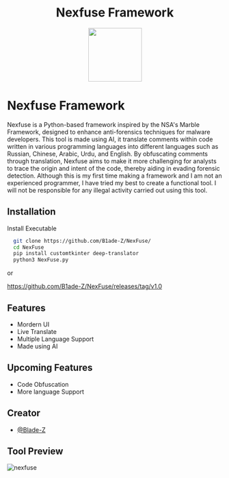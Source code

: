 <div align="center">
  <h1>Nexfuse Framework</h1>
  <img width="125px" src="nexfuse.png" />
  <br/>
</div>


# Nexfuse Framework

Nexfuse is a Python-based framework inspired by the NSA's Marble Framework, designed to enhance anti-forensics techniques for malware developers. This tool is made using AI, it translate comments within code written in various programming languages into different languages such as Russian, Chinese, Arabic, Urdu, and English. By obfuscating comments through translation, Nexfuse aims to make it more challenging for analysts to trace the origin and intent of the code, thereby aiding in evading forensic detection. Although this is my first time making a framework and I am not an experienced programmer, I have tried my best to create a functional tool. I will not be responsible for any illegal activity carried out using this tool.



## Installation

Install Executable

```bash
  git clone https://github.com/B1ade-Z/NexFuse/
  cd NexFuse
  pip install customtkinter deep-translator
  python3 NexFuse.py
```
or 

https://github.com/B1ade-Z/NexFuse/releases/tag/v1.0

## Features

- Mordern UI
- Live Translate
- Multiple Language Support
- Made using AI

## Upcoming Features

- Code Obfuscation
- More language Support

## Creator

- [@Blade-Z](https://www.github.com/B1ade-Z)


## Tool Preview

![nexfuse](https://github.com/B1ade-Z/NexFuse/assets/164549057/bb77f239-b99f-47cd-a0e4-f90c709c2667)



